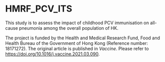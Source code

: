 # HMRF_PCV_ITS
This study is to assess the impact of childhood PCV immunisation on all-cause pneumonia among the overall population of HK.

The project is funded by the Health and Medical Research Fund, Food and Health Bureau of the Government of Hong Kong (Reference number: 18171272).
The original article is published in *Vaccine*. Please refer to https://doi.org/10.1016/j.vaccine.2021.03.090.
